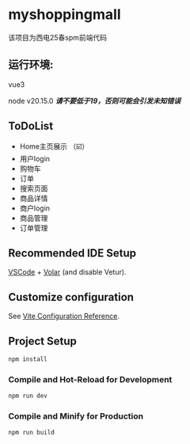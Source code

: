 # myshoppingmall
该项目为西电25春spm前端代码

## 运行环境:

vue3

node v20.15.0  ***请不要低于19，否则可能会引发未知错误***

## ToDoList
* Home主页展示 （☑️）
* 用户login
* 购物车
* 订单
* 搜索页面
* 商品详情
* 商户login
* 商品管理
* 订单管理


## Recommended IDE Setup

[VSCode](https://code.visualstudio.com/) + [Volar](https://marketplace.visualstudio.com/items?itemName=Vue.volar) (and disable Vetur).

## Customize configuration

See [Vite Configuration Reference](https://vite.dev/config/).

## Project Setup

```sh
npm install
```

### Compile and Hot-Reload for Development

```sh
npm run dev
```

### Compile and Minify for Production

```sh
npm run build
```
